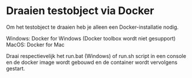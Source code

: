 # Draaien testobject via Docker
Om het testobject te draaien heb je alleen een Docker-installatie nodig.

Windows: Docker for Windows (Docker toolbox wordt niet gesupport)
MacOS: Docker for Mac

Draai respectievelijk het run.bat (Windows) of run.sh script in een console en de docker image wordt gebouwd en de container wordt vervolgens gestart.
